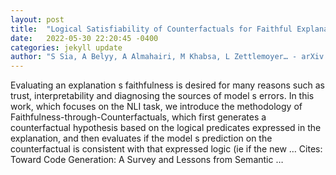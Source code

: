 ```yaml
---
layout: post
title:  "Logical Satisfiability of Counterfactuals for Faithful Explanations in NLI"
date:   2022-05-30 22:20:45 -0400
categories: jekyll update
author: "S Sia, A Belyy, A Almahairi, M Khabsa, L Zettlemoyer… - arXiv preprint arXiv …, 2022"
---
```

Evaluating an explanation s faithfulness is desired for many reasons such as trust, interpretability and diagnosing the sources of model s errors. In this work, which focuses on the NLI task, we introduce the methodology of Faithfulness-through-Counterfactuals, which first generates a counterfactual hypothesis based on the logical predicates expressed in the explanation, and then evaluates if the model s prediction on the counterfactual is consistent with that expressed logic (ie if the new … Cites: ‪Toward Code Generation: A Survey and Lessons from Semantic …‬